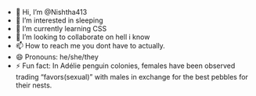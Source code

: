 - 👋 Hi, I’m @Nishtha413
- 👀 I’m interested in sleeping
- 🌱 I’m currently learning CSS
- 💞️ I’m looking to collaborate on hell i know
- 📫 How to reach me you dont have to actually.
- 😄 Pronouns: he/she/they
- ⚡ Fun fact: In Adélie penguin colonies, females have been observed trading “favors(sexual)” with males in exchange for the best pebbles for their nests.

<!---
Nishtha413/Nishtha413 is a ✨ special ✨ repository because its `README.md` (this file) appears on your GitHub profile.
You can click the Preview link to take a look at your changes.
--->
